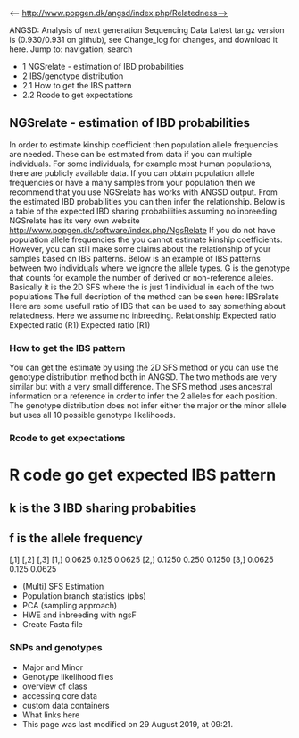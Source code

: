 <-- http://www.popgen.dk/angsd/index.php/Relatedness-->

ANGSD: Analysis of next generation Sequencing Data
Latest tar.gz version is (0.930/0.931 on github), see Change_log for changes, and download it  here.
Jump to: navigation, search
* 1 NGSrelate - estimation of IBD probabilities
* 2 IBS/genotype distribution
* 2.1 How to get the IBS pattern
* 2.2 Rcode to get expectations
## NGSrelate - estimation of IBD probabilities
In order to estimate kinship coefficient then population allele frequencies are needed. These can be estimated from data if you can multiple individuals. For some individuals, for example most human populations, there are publicly available data. If you can obtain population allele frequencies or have a many samples from your population then we recommend that you use NGSrelate has works with ANGSD output. From the estimated IBD probabilities you can then infer the relationship. Below is a table of the expected IBD sharing probabilities assuming no inbreeding
NGSrelate has its very own website http://www.popgen.dk/software/index.php/NgsRelate
If you do not have population allele frequencies the you cannot estimate kinship coefficients. However, you can still make some claims about the relationship of your samples based on IBS patterns. Below is an example of IBS patterns between two individuals where we ignore the allele types. G is the genotype that counts for example the number of derived or non-reference alleles. Basically it is the 2D SFS where the is just 1 individual in each of the two populations The full decription of the method can be seen here: IBSrelate
Here are some usefull ratio of IBS that can be used to say something about relatedness. Here we assume no inbreeding.
Relationship  Expected ratio  Expected ratio (R1)  Expected ratio (R1)
### How to get the IBS pattern
You can get the estimate by using the  2D SFS method or you can use the genotype distribution method both in ANGSD.
The two methods are very similar but with a very small difference. The SFS method uses ancestral information or a reference in order to infer the 2 alleles for each position. The genotype distribution does not infer either the major or the minor allele but uses all 10 possible genotype likelihoods.
### Rcode to get expectations
# R code go get expected IBS pattern
## k is the 3 IBD sharing probabities
## f is the allele frequency 
[,1]  [,2]   [,3]
[1,] 0.0625 0.125 0.0625
[2,] 0.1250 0.250 0.1250
[3,] 0.0625 0.125 0.0625
* (Multi) SFS Estimation
* Population branch statistics (pbs)
* PCA (sampling approach)
* HWE and inbreeding with ngsF
* Create Fasta file
### SNPs and genotypes
* Major and Minor
* Genotype likelihood files
* overview of class
* accessing core data
* custom data containers
* What links here
* This page was last modified on 29 August 2019, at 09:21.